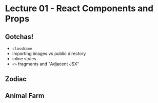 # Lecture 01 - React Components and Props

## Gotchas!
- `className`
- importing images vs public directory
- inline styles
- `<>` fragments and "Adjacent JSX"

## Zodiac

## Animal Farm